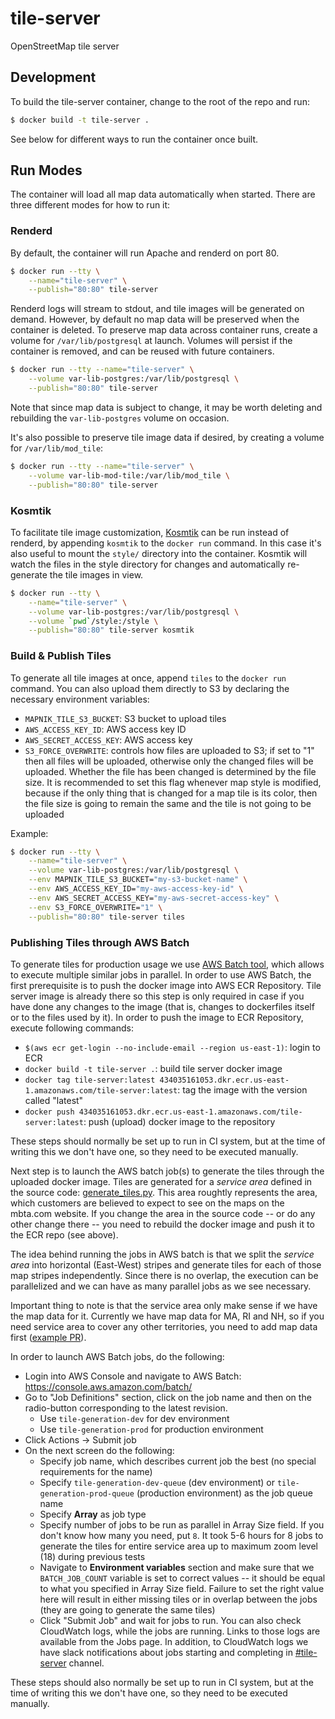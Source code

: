 # tile-server

OpenStreetMap tile server

## Development

To build the tile-server container, change to the root of the repo and run:

```bash
$ docker build -t tile-server .
```

See below for different ways to run the container once built.

## Run Modes

The container will load all map data automatically when started. There are three different modes for how to run it:

### Renderd

By default, the container will run Apache and renderd on port 80.

```bash
$ docker run --tty \
    --name="tile-server" \
    --publish="80:80" tile-server
```

Renderd logs will stream to stdout, and tile images will be generated on demand. However, by default no map data will be preserved when the container is deleted. To preserve map data across container runs, create a volume for `/var/lib/postgresql` at launch. Volumes will persist if the container is removed, and can be reused with future containers.

```bash
$ docker run --tty --name="tile-server" \
    --volume var-lib-postgres:/var/lib/postgresql \
    --publish="80:80" tile-server
```

Note that since map data is subject to change, it may be worth deleting and rebuilding the `var-lib-postgres` volume on occasion.

It's also possible to preserve tile image data if desired, by creating a volume for `/var/lib/mod_tile`:

```bash
$ docker run --tty --name="tile-server" \
    --volume var-lib-mod-tile:/var/lib/mod_tile \
    --publish="80:80" tile-server
```

### Kosmtik

To facilitate tile image customization, [Kosmtik](https://github.com/kosmtik/kosmtik) can be run instead of renderd, by appending `kosmtik` to the `docker run` command. In this case it's also useful to mount the `style/` directory into the container. Kosmtik will watch the files in the style directory for changes and automatically re-generate the tile images in view.

```bash
$ docker run --tty \
    --name="tile-server" \
    --volume var-lib-postgres:/var/lib/postgresql \
    --volume `pwd`/style:/style \
    --publish="80:80" tile-server kosmtik
```

### Build & Publish Tiles

To generate all tile images at once, append `tiles` to the `docker run` command. You can also upload them directly to S3 by declaring the necessary environment variables:
* `MAPNIK_TILE_S3_BUCKET`: S3 bucket to upload tiles
* `AWS_ACCESS_KEY_ID`: AWS access key ID
* `AWS_SECRET_ACCESS_KEY`: AWS access key
* `S3_FORCE_OVERWRITE`: controls how files are uploaded to S3; if set to "1" then all files will be uploaded, otherwise only the changed files will be uploaded. Whether the file has been changed is determined by the file size. It is recommended to set this flag whenever map style is modified, because if the only thing that is changed for a map tile is its color, then the file size is going to remain the same and the tile is not going to be uploaded


Example: 
```bash
$ docker run --tty \
    --name="tile-server" \
    --volume var-lib-postgres:/var/lib/postgresql \
    --env MAPNIK_TILE_S3_BUCKET="my-s3-bucket-name" \
    --env AWS_ACCESS_KEY_ID="my-aws-access-key-id" \
    --env AWS_SECRET_ACCESS_KEY="my-aws-secret-access-key" \
    --env S3_FORCE_OVERWRITE="1" \
    --publish="80:80" tile-server tiles
```

### Publishing Tiles through AWS Batch

To generate tiles for production usage we use [AWS Batch tool](https://aws.amazon.com/batch/), which allows to execute multiple similar jobs in parallel. In order to use AWS Batch, the first prerequisite is to push the docker image into AWS ECR Repository. Tile server image is already there so this step is only required in case if you have done any changes to the image (that is, changes to dockerfiles itself or to the files used by it). In order to push the image to ECR Repository, execute following commands: 

* `$(aws ecr get-login --no-include-email --region us-east-1)`: login to ECR
* `docker build -t tile-server .`: build tile server docker image
* `docker tag tile-server:latest 434035161053.dkr.ecr.us-east-1.amazonaws.com/tile-server:latest`: tag the image with the version called "latest"
* `docker push 434035161053.dkr.ecr.us-east-1.amazonaws.com/tile-server:latest`: push (upload) docker image to the repository

These steps should normally be set up to run in CI system, but at the time of writing this we don't have one, so they need to be executed manually. 



Next step is to launch the AWS batch job(s) to generate the tiles through the uploaded docker image. Tiles are generated for a _service area_ defined in the source code: [generate_tiles.py](https://github.com/mbta/tile-server/blob/master/etc/generate_tiles.py#L195-L198). This area roughtly represents the area, which customers are believed to expect to see on the maps on the mbta.com website. If you change the area in the source code -- or do any other change there -- you need to rebuild the docker image and push it to the ECR repo (see above).

The idea behind running the jobs in AWS batch is that we split the _service area_ into horizontal (East-West) stripes and generate tiles for each of those map stripes independently. Since there is no overlap, the execution can be parallelized and we can have as many parallel jobs as we see necessary. 

Important thing to note is that the service area only make sense if we have the map data for it. Currently we have map data for MA, RI and NH, so if you need service area to cover any other territories, you need to add map data first ([example PR](https://github.com/mbta/tile-server/pull/12/files)).

In order to launch AWS Batch jobs, do the following:
* Login into AWS Console and navigate to AWS Batch: https://console.aws.amazon.com/batch/
* Go to "Job Definitions" section, click on the job name and then on the radio-button corresponding to the latest revision. 
  * Use `tile-generation-dev` for dev environment
  * Use `tile-generation-prod` for production environment
* Click Actions -> Submit job
* On the next screen do the following:
  * Specify job name, which describes current job the best (no special requirements for the name)
  * Specify `tile-generation-dev-queue` (dev environment) or `tile-generation-prod-queue` (production environment) as the job queue name
  * Specify **Array** as job type
  * Specify number of jobs to be run as parallel in Array Size field. If you don't know how many you need, put `8`. It took 5-6 hours for 8 jobs to generate the tiles for entire service area up to maximum zoom level (18) during previous tests
  * Navigate to **Environment variables** section and make sure that we `BATCH_JOB_COUNT` variable is set to correct values -- it should be equal to what you specified in Array Size field. Failure to set the right value here will result in either missing tiles or in overlap between the jobs (they are going to generate the same tiles)
  * Click "Submit Job" and wait for jobs to run. You can also check CloudWatch logs, while the jobs are running. Links to those logs are available from the Jobs page. In addition, to CloudWatch logs we have slack notifications about jobs starting and completing in [#tile-server](https://mbtace.slack.com/messages/CHXHTUGMU) channel. 

These steps should also normally be set up to run in CI system, but at the time of writing this we don't have one, so they need to be executed manually. 